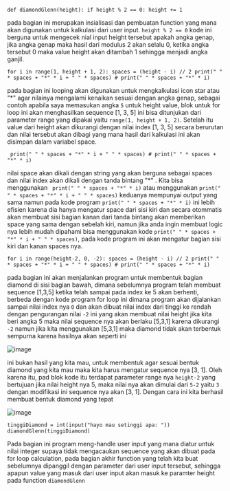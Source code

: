 `def diamondGlenn(height):
    if height % 2 == 0:
        height += 1`

pada bagian ini merupakan insialisasi dan pembuatan function yang mana akan digunakan untuk kalkulasi dari user input. `height % 2 == 0` kode ini berguna untuk mengecek nial input height tersebut apakah angka genap,
jika angka genap maka hasil dari modulus 2 akan selalu 0, ketika angka tersebut 0 maka value height akan ditambah 1 sehingga menjadi angka ganjil.

`for i in range(1, height + 1, 2):
        spaces = (height - i) // 2
        print(" " * spaces + "*" * i + " " * spaces)
        # print(" " * spaces + "*" * i)`

pada bagian ini looping akan digunakan untuk mengkalkulasi icon star atau "*" agar nilainya mengalami kenaikan sesuai dengan angka genap, sebagai contoh apabila saya memasukan angka `5` untuk height value,
blok untuk for loop ini akan menghasilkan sequence [1, 3, 5] ini bisa ditunjukan dari parameter range yang dipakai yaitu `range(1, height + 1, 2)`. Setelah itu value dari height akan dikurangi dengan nilai index [1, 3, 5] 
secara berurutan dan nilai tersebut akan dibagi yang mana hasil dari kalkulasi ini akan disimpan dalam variabel space. 

` print(" " * spaces + "*" * i + " " * spaces)
        # print(" " * spaces + "*" * i)`

nilai space akan dikali dengan string yang akan berguna sebagai spaces dan nilai index akan dikali dengan tanda bintang "*" . Kita bisa menggunakan ` print(" " * spaces + "*" * i)` atau menggunakan `print(" " * spaces + "*" * i + " " * spaces)`
keduanya mempunyai output yang sama namun pada kode program `print(" " * spaces + "*" * i)` ini lebih efisien karena dia hanya mengatur space dari sisi kiri dan secara otommatis akan membuat sisi bagian kanan dari tanda bintang 
akan memberikan space yang sama dengan sebelah kiri, namun jika anda ingin membuat logic nya lebih mudah dipahami bisa menggunakan kode `print(" " * spaces + "*" * i + " " * spaces)`, pada kode program ini akan mengatur bagian
sisi kiri dan kanan spaces nya.

`for i in range(height-2, 0, -2):
        spaces = (height - i) // 2
        print(" " * spaces + "*" * i + " " * spaces)
        # print(" " * spaces + "*" * i)`

pada bagian ini akan menjalankan program untuk membentuk bagian diamond di sisi bagian bawah, dimana sebelumnya program telah membuat sequence [1,3,5] ketika telah sampai pada index ke 5 akan berhenti, berbeda dengan kode program for loop ini
dimana program akan dijalankan sampai nilai index nya `0` dan akan dibuat nilai index dari tinggi ke rendah dengan pengurangan nilai `-2` ini yang akan membuat nilai height jika kita beri angka 5 maka nilai sequence nya
akan berlaku [5,3,1] karena dikurangi `-2` namun jika kita menggunakan [5,3,1] maka diamond tidak akan terbentuk sempurna karena hasilnya akan seperti ini

![image](https://github.com/Glennimmanuell/Diamond-Python/assets/118232825/63058979-08cc-4486-b5e4-f22384554817)

ini bukan hasil yang kita mau, untuk membentuk agar sesuai bentuk diamond yang kita mau maka kita harus mengatur sequence nya [3, 1]. Oleh karena itu, pad blok kode itu terdapat parameter range nya `height-2` yang bertujuan
jika nilai height nya 5, maka nilai nya akan dimulai dari `5-2` yaitu `3` dengan modifikasi ini sequence nya akan [3, 1]. Dengan cara ini kita berhasil membuat bentuk diamond yang tepat 

![image](https://github.com/Glennimmanuell/Diamond-Python/assets/118232825/d7a2137b-638b-403d-8b35-b35f089ca8d9)

`tinggiDiamond = int(input("hayo mau setinggi apa: "))
diamondGlenn(tinggiDiamond)`

Pada bagian ini program meng-handle user input yang mana diatur untuk nilai integer supaya tidak mengacaukan sequence yang akan dibuat pada for loop calculation, pada bagian akhir function yang telah kita buat sebelumnya
dipanggil dengan parameter dari user input tersebut, sehingga apapun value yang masuk dari user input akan masuk ke paramter height pada function `diamondGlenn`

        
